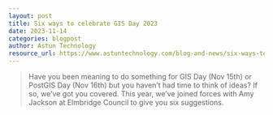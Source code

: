 ```yaml
---
layout: post
title: Six ways to celebrate GIS Day 2023
date: 2023-11-14
categories: blogpost
author: Astun Technology
resource_url: https://www.astuntechnology.com/blog-and-news/six-ways-to-celebrate-gis-day-2023/?hss_channel=tw-821629886
---
```


>Have you been meaning to do something for GIS Day (Nov 15th) or PostGIS Day (Nov 16th) but you haven’t had time to think of ideas? If so, we’ve got you covered. This year, we’ve joined forces with Amy Jackson at Elmbridge Council to give you six suggestions.
